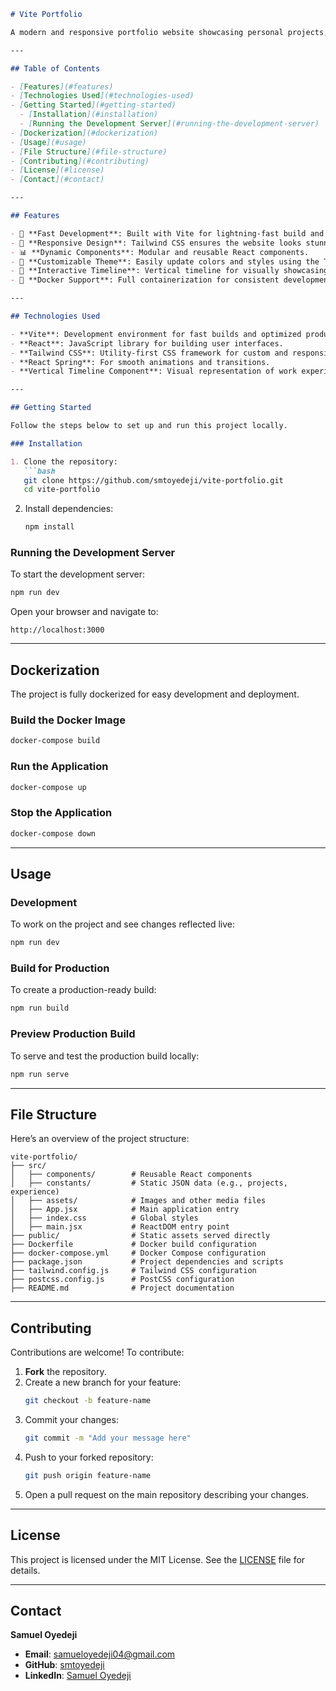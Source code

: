 ```markdown
# Vite Portfolio

A modern and responsive portfolio website showcasing personal projects, skills, and experiences. Built using **Vite**, **React**, and **Tailwind CSS**, this portfolio highlights work in a sleek, professional, and user-friendly design.

---

## Table of Contents

- [Features](#features)
- [Technologies Used](#technologies-used)
- [Getting Started](#getting-started)
  - [Installation](#installation)
  - [Running the Development Server](#running-the-development-server)
- [Dockerization](#dockerization)
- [Usage](#usage)
- [File Structure](#file-structure)
- [Contributing](#contributing)
- [License](#license)
- [Contact](#contact)

---

## Features

- 🚀 **Fast Development**: Built with Vite for lightning-fast build and Hot Module Replacement (HMR).
- 🌟 **Responsive Design**: Tailwind CSS ensures the website looks stunning on all devices.
- 📊 **Dynamic Components**: Modular and reusable React components.
- 🎨 **Customizable Theme**: Easily update colors and styles using the Tailwind configuration.
- 🧩 **Interactive Timeline**: Vertical timeline for visually showcasing experiences.
- 🐳 **Docker Support**: Full containerization for consistent development and deployment environments.

---

## Technologies Used

- **Vite**: Development environment for fast builds and optimized production output.
- **React**: JavaScript library for building user interfaces.
- **Tailwind CSS**: Utility-first CSS framework for custom and responsive styling.
- **React Spring**: For smooth animations and transitions.
- **Vertical Timeline Component**: Visual representation of work experience.

---

## Getting Started

Follow the steps below to set up and run this project locally.

### Installation

1. Clone the repository:
   ```bash
   git clone https://github.com/smtoyedeji/vite-portfolio.git
   cd vite-portfolio
   ```

2. Install dependencies:
   ```bash
   npm install
   ```

### Running the Development Server

To start the development server:
```bash
npm run dev
```

Open your browser and navigate to:
```
http://localhost:3000
```

---

## Dockerization

The project is fully dockerized for easy development and deployment.

### Build the Docker Image
```bash
docker-compose build
```

### Run the Application
```bash
docker-compose up
```

### Stop the Application
```bash
docker-compose down
```

---

## Usage

### Development
To work on the project and see changes reflected live:
```bash
npm run dev
```

### Build for Production
To create a production-ready build:
```bash
npm run build
```

### Preview Production Build
To serve and test the production build locally:
```bash
npm run serve
```

---

## File Structure

Here’s an overview of the project structure:

```
vite-portfolio/
├── src/
│   ├── components/        # Reusable React components
│   ├── constants/         # Static JSON data (e.g., projects, experience)
│   ├── assets/            # Images and other media files
│   ├── App.jsx            # Main application entry
│   ├── index.css          # Global styles
│   ├── main.jsx           # ReactDOM entry point
├── public/                # Static assets served directly
├── Dockerfile             # Docker build configuration
├── docker-compose.yml     # Docker Compose configuration
├── package.json           # Project dependencies and scripts
├── tailwind.config.js     # Tailwind CSS configuration
├── postcss.config.js      # PostCSS configuration
├── README.md              # Project documentation
```

---

## Contributing

Contributions are welcome! To contribute:

1. **Fork** the repository.
2. Create a new branch for your feature:
   ```bash
   git checkout -b feature-name
   ```
3. Commit your changes:
   ```bash
   git commit -m "Add your message here"
   ```
4. Push to your forked repository:
   ```bash
   git push origin feature-name
   ```
5. Open a pull request on the main repository describing your changes.

---

## License

This project is licensed under the MIT License. See the [LICENSE](LICENSE) file for details.

---

## Contact

**Samuel Oyedeji**

- **Email**: [samueloyedeji04@gmail.com](mailto:samueloyedeji04@gmail.com)
- **GitHub**: [smtoyedeji](https://github.com/smtoyedeji)
- **LinkedIn**: [Samuel Oyedeji](https://www.linkedin.com/in/samueloyedeji)

